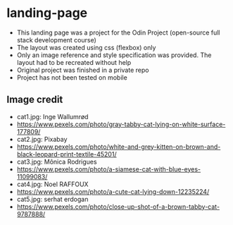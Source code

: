 # landing-page

- This landing page was a project for the Odin Project (open-source full stack development course)
- The layout was created using css (flexbox) only
- Only an image reference and style specification was provided. The layout had to be recreated without help
- Original project was finished in a private repo
- Project has not been tested on mobile

## Image credit
 - cat1.jpg: Inge Wallumrød
  - https://www.pexels.com/photo/gray-tabby-cat-lying-on-white-surface-177809/
 - cat2.jpg: Pixabay
  - https://www.pexels.com/photo/white-and-grey-kitten-on-brown-and-black-leopard-print-textile-45201/
 - cat3.jpg: Mônica Rodrigues
  - https://www.pexels.com/photo/a-siamese-cat-with-blue-eyes-11099083/
 - cat4.jpg: Noel RAFFOUX
  - https://www.pexels.com/photo/a-cute-cat-lying-down-12235224/
 - cat5.jpg: serhat erdogan
  - https://www.pexels.com/photo/close-up-shot-of-a-brown-tabby-cat-9787888/
